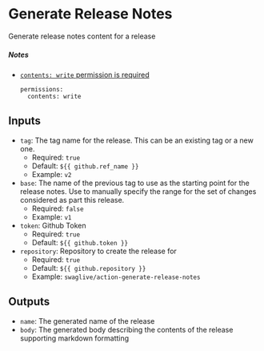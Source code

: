 # Generate Release Notes
Generate release notes content for a release

##### Notes
* [`contents: write` permission is required](https://github.com/orgs/community/discussions/79377)
  ```
  permissions:
    contents: write
  ```

## Inputs
* `tag`: The tag name for the release. This can be an existing tag or a new one.
  * Required: `true`
  * Default: `${{ github.ref_name }}`
  * Example: `v2`
* `base`: The name of the previous tag to use as the starting point for the release notes. Use to manually specify the range for the set of changes considered as part this release.
  * Required: `false`
  * Example: `v1`
* `token`: Github Token
  * Required: `true`
  * Default: `${{ github.token }}`
* `repository`: Repository to create the release for
  * Required: `true`
  * Default: `${{ github.repository }}`
  * Example: `swaglive/action-generate-release-notes`

## Outputs
* `name`: The generated name of the release
* `body`: The generated body describing the contents of the release supporting markdown formatting
